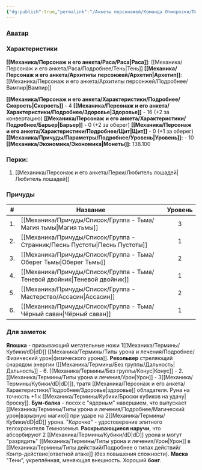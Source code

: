 ```yaml
---
{"dg-publish":true,"permalink":"/Анкеты персонажей/Команда Отморозки/Пивомир/","noteIcon":"","created":"2025-08-03T11:42:45.091+03:00","updated":"2025-08-02T18:13:45.390+03:00"}
---
```


### [Аватар](Пивомир.jpg)
### Характеристики
**[[Механика/Персонаж и его анкета/Раса/Раса\|Раса]]**: [[Механика/Персонаж и его анкета/Раса/Подробнее/Тень\|Тень]]
**[[Механика/Персонаж и его анкета/Архитипы персонжей/Архетип\|Архетип]]**: [[Механика/Персонаж и его анкета/Архитипы персонжей/Подробнее/Вампир\|Вампир]]

 **[[Механика/Персонаж и его анкета/Характеристики/Подробнее/Скорость\|Скорость]]** - 4
 **[[Механика/Персонаж и его анкета/Характеристики/Подробнее/Здоровье\|Здоровье]]** - 16 (+2 за конвертацию)
 **[[Механика/Персонаж и его анкета/Характеристики/Подробнее/Барьер\|Барьер]]** - 0 (+2 за оберег)
 **[[Механика/Персонаж и его анкета/Характеристики/Подробнее/Щит\|Щит]]** -  0 (+1 за оберег)
 **[[Механика/Причуды/Параметры/Подробнее/Уровень\|Уровень]]:** - 10
**[[Механика/Экономика/Экономика\|Монеты]]:** 138.100

### Перки:
1. [[Механика/Персонаж и его анкета/Перки/Любитель лошадей\|Любитель лошадей]]

### Причуды

| #   | Название            | Уровень |
| --- | ------------------- |:-------:|
| 1.  | [[Механика/Причуды/Список/Группа - Тьма/Магия тьмы\|Магия тьмы]]      |    3    |
| 2.  | [[Механика/Причуды/Список/Группа - Странник/Песнь Пустоты\|Песнь Пустоты]]   |    1    |
| 3.  | [[Механика/Причуды/Список/Группа - Тьма/Оберег Тьмы\|Оберег Тьмы]]     |    2    |
| 4.  | [[Механика/Причуды/Список/Группа - Тьма/Теневой двойник\|Теневой двойник]] |    1    |
| 5.  | [[Механика/Причуды/Список/Группа - Мастерство/Ассасин\|Ассасин]]         |    2    |
| 6.  | [[Механика/Причуды/Список/Группа - Тьма/Чёрный саван\|Чёрный саван]]    |    1    |


### Для заметок
**Япошка** - призывающий метательные ножи 1[[Механика/Термины/Кубики/dD\|dD]] [[Механика/Термины/Типы урона и лечения/Подробнее/Физический урон\|физического урона]].
**Револьвер** стреляющий снарядом энергии ([[Механика/Термины/Без группы/Дальность\|Дальность]] - 6. [[Механика/Термины/Без группы/Конус\|Конус]] - 2. [[Механика/Термины/Типы урона и лечения/Урон\|Урон]] - 3[[Механика/Термины/Кубики/dD\|dD]]), тратя [[Механика/Персонаж и его анкета/Характеристики/Подробнее/Здоровье\|здоровье]] обладателя. Руна на точность +1 к [[Механика/Термины/Кубики/Броски кубиков на удачу\|броску]].
**Бум-балка** - посох с "ядерным" навершием, что выпускает [[Механика/Термины/Типы урона и лечения/Подробнее/Магический урон\|взрывную магию]] при ударе на 2[[Механика/Термины/Кубики/dD\|dD]] урона.
"*Корочка*" - удостоверение элитного телохранителя Темноземья.
**Раскрывающиеся наручи**, что абсорбируют 2 [[Механика/Термины/Кубики/dD\|dD]] урона и могут "разрядить" [[Механика/Термины/Типы урона и лечения/Урон\|Урон]] в [[Механика/Термины/Типы действий/Подробнее о типах действий/Контр-действие\|ответной атаке]] (без повышения сложности).
**Маска** "Тени", укреплённая, меняющая внешность.
Хороший **бонг**. 
